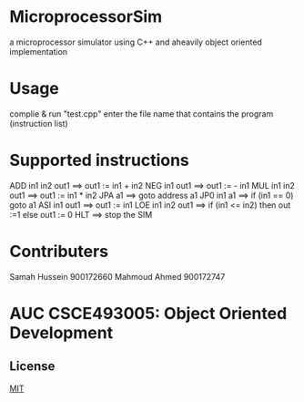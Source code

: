 # MicroprocessorSim
a microprocessor simulator using C++ and aheavily object oriented implementation 

# Usage
complie & run "test.cpp"
enter the file name that contains the program (instruction list)

# Supported instructions 
ADD in1 in2 out1 ==> out1 := in1 + in2
NEG in1 out1 ==> out1 := - in1
MUL in1 in2 out1 ==> out1 := in1 * in2
JPA a1 ==> goto address a1
JP0 in1 a1 ==> if (in1 == 0) goto a1
ASI in1 out1 ==> out1 := in1
LOE in1 in2 out1 ==> if (in1 <= in2) then out :=1 else out1 := 0
HLT ==> stop the SIM

# Contributers 
Samah Hussein  900172660
Mahmoud Ahmed  900172747

# AUC CSCE493005: Object Oriented Development 
## License
[MIT](https://choosealicense.com/licenses/mit/)